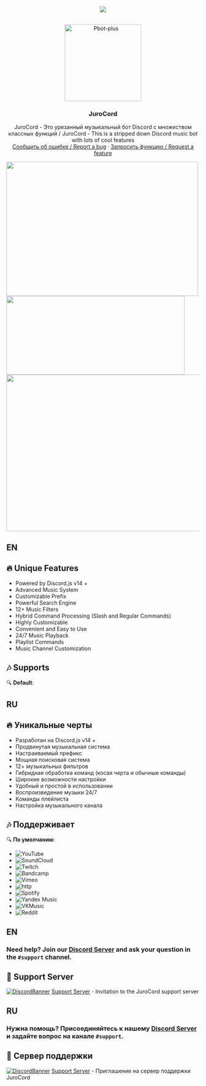 
<center><img src="https://capsule-render.vercel.app/api?type=waving&color=gradient&height=200&section=header&text=JUROСORD&fontSize=80&fontAlignY=35&animation=twinkling&fontColor=gradient" /></center>

<!-- PROJECT LOGO -->
<br />
<p align="center">
  <a href="https://github.com/INZEWORLD/JuroCord">
    <img src="https://inzeworld.com/assets/img/juro.webp" alt="Pbot-plus" width="200" height="200">
  </a>

  <h3 align="center">JuroCord</h3>

  <p align="center">
    JuroCord - Это урезанный музыкальный бот Discord с множеством классных функций / JuroCord - This is a stripped down Discord music bot with lots of cool features
    <br/>
    <a href="https://github.com/INZEWORLD/JuroCord/issues">Сообщить об ошибке / Report a bug</a>
    ·
    <a href="https://github.com/INZEWORLD/JuroCord/pulls">Запросить функцию / Request a feature</a>
  </p>
  
</p>
<!-- ABOUT THE PROJECT -->
 <img src="https://github.com/user-attachments/assets/ef0cadda-fb84-4b5d-8b74-07cb2ab9db51" width="500" height="350"> 
 <img src="https://github.com/user-attachments/assets/72cb02a8-80a4-4b71-b4c6-2b6e1a13cf27" width="465" height="205">
 <img src="https://github.com/user-attachments/assets/2be73d3b-7a84-405c-9411-054b2b5d6a76" width="530" height="408"> 
 </a>
 
## EN
## 🔥 Unique Features

- Powered by Discord.js v14 +
- Advanced Music System
- Customizable Prefix
- Powerful Search Engine
- 12+ Music Filters
- Hybrid Command Processing (Slash and Regular Commands)
- Highly Customizable
- Convenient and Easy to Use
- 24/7 Music Playback
- Playlist Commands
- Music Channel Customization
  
## 🎶 Supports

🔍 **Default**:

## RU
## 🔥 Уникальные черты

- Разработан на Discord.js v14 +
- Продвинутая музыкальная система
- Настраиваемый префикс
- Мощная поисковая система
- 12+ музыкальных фильтров
- Гибридная обработка команд (косая черта и обычные команды)
- Широкие возможности настройки
- Удобный и простой в использовании
- Воспроизведение музыки 24/7
- Команды плейлиста
- Настройка музыкального канала
  
## 🎶 Поддерживает 

🔍 **По умолчанию**:

- ![YouTube](https://img.shields.io/badge/YouTube-FF0000?style=plastic&logo=youtube&logoColor=white)
- ![SoundCloud](https://img.shields.io/badge/SoundCloud-FF3300?style=plastic&logo=soundcloud&logoColor=white)
- ![Twitch](https://img.shields.io/badge/Twitch-9146FF?style=plastic&logo=twitch&logoColor=white)
- ![Bandcamp](https://img.shields.io/badge/Bandcamp-629AA9?style=plastic&logo=bandcamp&logoColor=white)
- ![Vimeo](https://img.shields.io/badge/Vimeo-1AB7EA?style=plastic&logo=vimeo&logoColor=white)
- ![http](https://img.shields.io/badge/http-FFA500?style=plastic&logo=http&logoColor=white)
- ![Spotify](https://img.shields.io/badge/Spotify-1ED760?style=plastic&logo=spotify&logoColor=white) 
- ![Yandex Music](https://img.shields.io/badge/Yandex%20Music-FF0066?style=plastic&logo=yandex-music&logoColor=white)
- ![VKMusic](https://img.shields.io/badge/VKMusic-0066FF?style=plastic&logo=yandex-music&logoColor=white) 
- ![Reddit](https://img.shields.io/badge/Reddit-FF4500?style=plastic&logo=reddit&logoColor=white) 

## EN
### **Need help?** Join our [Discord Server](https://discord.gg/xTmekE7Urz) and ask your question in the `#support` channel.

## 💌 Support Server

[![DiscordBanner](https://invidget.switchblade.xyz/xTmekE7Urz)](https://discord.gg/xTmekE7Urz)
[Support Server](https://discord.gg/xTmekE7Urz) - Invitation to the JuroCord support server


## RU
### **Нужна помощь?** Присоединяйтесь к нашему [Discord Server](https://discord.gg/xTmekE7Urz) и задайте вопрос на канале `#support`.


## 💌 Сервер поддержки

[![DiscordBanner](https://invidget.switchblade.xyz/xTmekE7Urz)](https://discord.gg/xTmekE7Urz)
[Support Server](https://discord.gg/xTmekE7Urz) - Приглашение на сервер поддержки JuroCord
